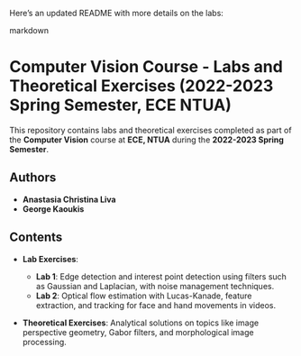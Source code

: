 Here’s an updated README with more details on the labs:

markdown

# **Computer Vision Course - Labs and Theoretical Exercises (2022-2023 Spring Semester, ECE NTUA)**

This repository contains labs and theoretical exercises completed as part of the **Computer Vision** course at **ECE, NTUA** during the **2022-2023 Spring Semester**.

## **Authors**
- **Anastasia Christina Liva**
- **George Kaoukis**

## **Contents**
- **Lab Exercises**:
  - **Lab 1**: Edge detection and interest point detection using filters such as Gaussian and Laplacian, with noise management techniques.
  - **Lab 2**: Optical flow estimation with Lucas-Kanade, feature extraction, and tracking for face and hand movements in videos.

- **Theoretical Exercises**: Analytical solutions on topics like image perspective geometry, Gabor filters, and morphological image processing.
